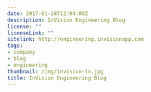 ```yaml
---
date: 2017-01-28T12:04:00Z
description: InVision Engineering Blog
license: ""
licenseLink: ""
sitelink: http://engineering.invisionapp.com
tags:
- company
- blog
- engineering
thumbnail: /img/invision-tn.jpg
title: InVision Engineering Blog
---
```

